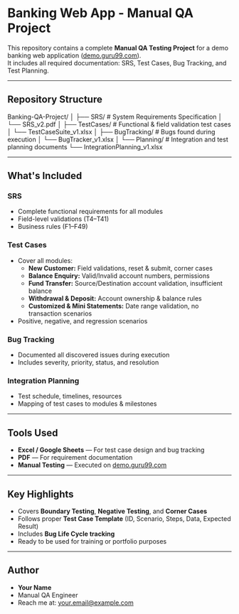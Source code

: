 #  Banking Web App - Manual QA Project

This repository contains a complete **Manual QA Testing Project** for a demo banking web application ([demo.guru99.com](http://demo.guru99.com)).  
It includes all required documentation: SRS, Test Cases, Bug Tracking, and Test Planning.

---

##  Repository Structure
Banking-QA-Project/
│
├── SRS/ # System Requirements Specification
│ └── SRS_v2.pdf
│
├── TestCases/ # Functional & field validation test cases
│ └── TestCaseSuite_v1.xlsx
│
├── BugTracking/ # Bugs found during execution
│ └── BugTracker_v1.xlsx
│
└── Planning/ # Integration and test planning documents
└── IntegrationPlanning_v1.xlsx


---

##  What's Included

###  **SRS**
- Complete functional requirements for all modules
- Field-level validations (T4–T41)
- Business rules (F1–F49)

###  **Test Cases**
- Cover all modules:
  - **New Customer:** Field validations, reset & submit, corner cases
  - **Balance Enquiry:** Valid/Invalid account numbers, permissions
  - **Fund Transfer:** Source/Destination account validation, insufficient balance
  - **Withdrawal & Deposit:** Account ownership & balance rules
  - **Customized & Mini Statements:** Date range validation, no transaction scenarios
- Positive, negative, and regression scenarios

###  **Bug Tracking**
- Documented all discovered issues during execution
- Includes severity, priority, status, and resolution

###  **Integration Planning**
- Test schedule, timelines, resources
- Mapping of test cases to modules & milestones

---

##  Tools Used
- **Excel / Google Sheets** — For test case design and bug tracking  
- **PDF** — For requirement documentation  
- **Manual Testing** — Executed on [demo.guru99.com](http://demo.guru99.com)

---

## Key Highlights
- Covers **Boundary Testing**, **Negative Testing**, and **Corner Cases**
- Follows proper **Test Case Template** (ID, Scenario, Steps, Data, Expected Result)
- Includes **Bug Life Cycle tracking**
- Ready to be used for training or portfolio purposes

---

## Author
- **Your Name**  
- Manual QA Engineer  
- Reach me at: [your.email@example.com](mailto:your.email@example.com)

